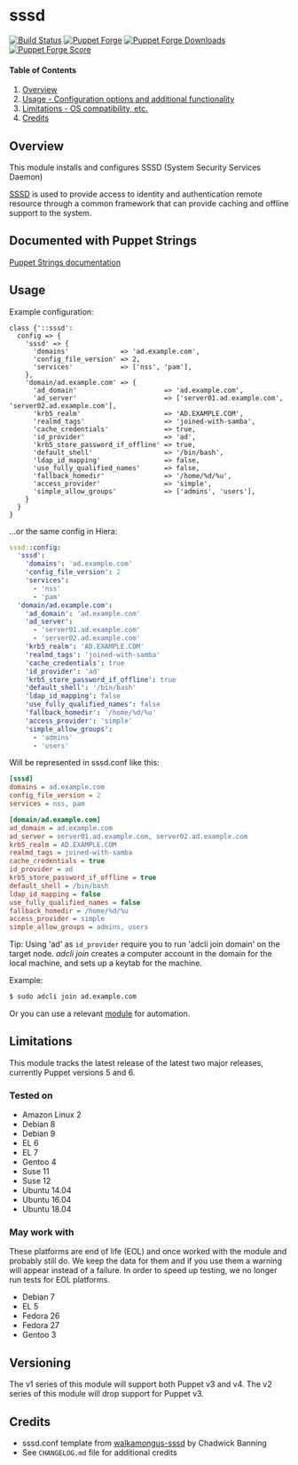 # sssd

[![Build Status](https://travis-ci.org/sgnl05/sgnl05-sssd.svg)](https://travis-ci.org/sgnl05/sgnl05-sssd)
[![Puppet Forge](https://img.shields.io/puppetforge/v/sgnl05/sssd.svg)](https://forge.puppetlabs.com/sgnl05/sssd)
[![Puppet Forge Downloads](https://img.shields.io/puppetforge/dt/sgnl05/sssd.svg)](https://forge.puppetlabs.com/sgnl05/sssd)
[![Puppet Forge Score](https://img.shields.io/puppetforge/f/sgnl05/sssd.svg)](https://forge.puppetlabs.com/sgnl05/sssd/scores)

#### Table of Contents

1. [Overview](#overview)
2. [Usage - Configuration options and additional functionality](#usage)
4. [Limitations - OS compatibility, etc.](#limitations)
5. [Credits](#credits)

## Overview

This module installs and configures SSSD (System Security Services Daemon)

[SSSD][0] is used to provide access to identity and authentication remote resource through a common framework that can provide caching and offline support to the system.

## Documented with Puppet Strings

[Puppet Strings documentation](http://sgnl05.github.io/sgnl05-sssd/doc/)

## Usage

Example configuration:

```puppet
class {'::sssd':
  config => {
    'sssd' => {
      'domains'             => 'ad.example.com',
      'config_file_version' => 2,
      'services'            => ['nss', 'pam'],
    },
    'domain/ad.example.com' => {
      'ad_domain'                      => 'ad.example.com',
      'ad_server'                      => ['server01.ad.example.com', 'server02.ad.example.com'],
      'krb5_realm'                     => 'AD.EXAMPLE.COM',
      'realmd_tags'                    => 'joined-with-samba',
      'cache_credentials'              => true,
      'id_provider'                    => 'ad',
      'krb5_store_password_if_offline' => true,
      'default_shell'                  => '/bin/bash',
      'ldap_id_mapping'                => false,
      'use_fully_qualified_names'      => false,
      'fallback_homedir'               => '/home/%d/%u',
      'access_provider'                => 'simple',
      'simple_allow_groups'            => ['admins', 'users'],
    }
  }
}
```

...or the same config in Hiera:

```yaml
sssd::config:
  'sssd':
    'domains': 'ad.example.com'
    'config_file_version': 2
    'services':
      - 'nss'
      - 'pam'
  'domain/ad.example.com':
    'ad_domain': 'ad.example.com'
    'ad_server':
      - 'server01.ad.example.com'
      - 'server02.ad.example.com'
    'krb5_realm': 'AD.EXAMPLE.COM'
    'realmd_tags': 'joined-with-samba'
    'cache_credentials': true
    'id_provider': 'ad'
    'krb5_store_password_if_offline': true
    'default_shell': '/bin/bash'
    'ldap_id_mapping': false
    'use_fully_qualified_names': false
    'fallback_homedir': '/home/%d/%u'
    'access_provider': 'simple'
    'simple_allow_groups':
      - 'admins'
      - 'users'
```

Will be represented in sssd.conf like this:

```ini
[sssd]
domains = ad.example.com
config_file_version = 2
services = nss, pam

[domain/ad.example.com]
ad_domain = ad.example.com
ad_server = server01.ad.example.com, server02.ad.example.com
krb5_realm = AD.EXAMPLE.COM
realmd_tags = joined-with-samba
cache_credentials = true
id_provider = ad
krb5_store_password_if_offline = true
default_shell = /bin/bash
ldap_id_mapping = false
use_fully_qualified_names = false
fallback_homedir = /home/%d/%u
access_provider = simple
simple_allow_groups = admins, users
```

Tip: Using 'ad' as `id_provider` require you to run 'adcli join domain' on the target node. *adcli join* creates a computer account in the domain for the local machine, and sets up a keytab for the machine.

Example:

```bash
$ sudo adcli join ad.example.com
```

Or you can use a relevant [module][1] for automation.

## Limitations

This module tracks the latest release of the latest two major releases,
currently Puppet versions 5 and 6.

### Tested on

* Amazon Linux 2
* Debian 8
* Debian 9
* EL 6
* EL 7
* Gentoo 4
* Suse 11
* Suse 12
* Ubuntu 14.04
* Ubuntu 16.04
* Ubuntu 18.04

### May work with

These platforms are end of life (EOL) and once worked with the module
and probably still do. We keep the data for them and if you use them a
warning will appear instead of a failure. In order to speed up testing,
we no longer run tests for EOL platforms.

* Debian 7
* EL 5
* Fedora 26
* Fedora 27
* Gentoo 3

## Versioning
The v1 series of this module will support both Puppet v3 and v4. The v2
series of this module will drop support for Puppet v3.

## Credits

* sssd.conf template from [walkamongus-sssd][2] by Chadwick Banning
* See `CHANGELOG.md` file for additional credits

[0]: https://docs.pagure.org/SSSD.sssd/
[1]: https://forge.puppet.com/modules?sort=rank&q=adcli
[2]: https://github.com/walkamongus/sssd
